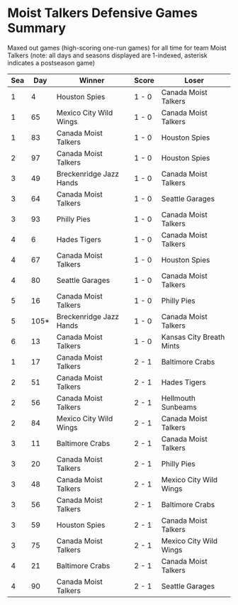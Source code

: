 # Moist Talkers Defensive Games Summary



Maxed out games (high-scoring one-run games) for all time for team Moist Talkers (note: all days and seasons displayed are 1-indexed, asterisk indicates a postseason game)


| Sea | Day | Winner | Score | Loser | 
| ------ |------ |------ |------ |------ |
| 1 | 4 | Houston Spies | 1 - 0 | Canada Moist Talkers | 
| 1 | 65 | Mexico City Wild Wings | 1 - 0 | Canada Moist Talkers | 
| 1 | 83 | Canada Moist Talkers | 1 - 0 | Houston Spies | 
| 2 | 97 | Canada Moist Talkers | 1 - 0 | Houston Spies | 
| 3 | 49 | Breckenridge Jazz Hands | 1 - 0 | Canada Moist Talkers | 
| 3 | 64 | Canada Moist Talkers | 1 - 0 | Seattle Garages | 
| 3 | 93 | Philly Pies | 1 - 0 | Canada Moist Talkers | 
| 4 | 6 | Hades Tigers | 1 - 0 | Canada Moist Talkers | 
| 4 | 67 | Canada Moist Talkers | 1 - 0 | Houston Spies | 
| 4 | 80 | Seattle Garages | 1 - 0 | Canada Moist Talkers | 
| 5 | 16 | Canada Moist Talkers | 1 - 0 | Philly Pies | 
| 5 | 105* | Breckenridge Jazz Hands | 1 - 0 | Canada Moist Talkers | 
| 6 | 13 | Canada Moist Talkers | 1 - 0 | Kansas City Breath Mints | 
| 1 | 17 | Canada Moist Talkers | 2 - 1 | Baltimore Crabs | 
| 2 | 51 | Canada Moist Talkers | 2 - 1 | Hades Tigers | 
| 2 | 56 | Canada Moist Talkers | 2 - 1 | Hellmouth Sunbeams | 
| 2 | 84 | Mexico City Wild Wings | 2 - 1 | Canada Moist Talkers | 
| 3 | 11 | Baltimore Crabs | 2 - 1 | Canada Moist Talkers | 
| 3 | 20 | Canada Moist Talkers | 2 - 1 | Philly Pies | 
| 3 | 48 | Canada Moist Talkers | 2 - 1 | Mexico City Wild Wings | 
| 3 | 56 | Canada Moist Talkers | 2 - 1 | Baltimore Crabs | 
| 3 | 59 | Houston Spies | 2 - 1 | Canada Moist Talkers | 
| 3 | 75 | Canada Moist Talkers | 2 - 1 | Mexico City Wild Wings | 
| 4 | 21 | Baltimore Crabs | 2 - 1 | Canada Moist Talkers | 
| 4 | 90 | Canada Moist Talkers | 2 - 1 | Seattle Garages | 


